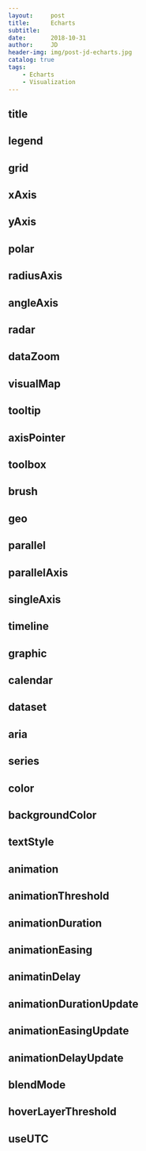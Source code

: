 ```yaml
---
layout:     post
title:      Echarts
subtitle:   
date:       2018-10-31
author:     JD
header-img: img/post-jd-echarts.jpg
catalog: true
tags:
    - Echarts
    - Visualization
---
```


## title


## legend


## grid


## xAxis


## yAxis


## polar


## radiusAxis


## angleAxis


## radar


## dataZoom


## visualMap


## tooltip


## axisPointer


## toolbox


## brush


## geo


## parallel


## parallelAxis


## singleAxis


## timeline


## graphic

## calendar

## dataset

## aria

## series


## color

## backgroundColor

## textStyle

## animation

## animationThreshold


## animationDuration

## animationEasing

## animatinDelay

## animationDurationUpdate

## animationEasingUpdate

## animationDelayUpdate

## blendMode


## hoverLayerThreshold

## useUTC